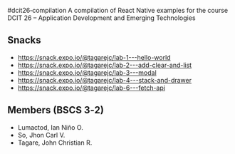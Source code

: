 #dcit26‐compilation 
A compilation of React Native examples for the course DCIT 26 – Application Development and Emerging Technologies

## Snacks
* https://snack.expo.io/@tagarejc/lab-1---hello-world
* https://snack.expo.io/@tagarejc/lab-2---add-clear-and-list
* https://snack.expo.io/@tagarejc/lab-3---modal
* https://snack.expo.io/@tagarejc/lab-4---stack-and-drawer
* https://snack.expo.io/@tagarejc/lab-6---fetch-api

## Members (BSCS 3‐2)
* Lumactod, Ian Niño O.
* So, Jhon Carl V.
* Tagare, John Christian R.
